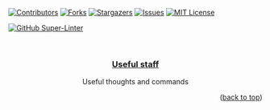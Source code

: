 <div id="top"></div>
<!--
*** Thanks for checking out the Best-README-Template. If you have a suggestion
*** that would make this better, please fork the repo and create a pull request
*** or simply open an issue with the tag "enhancement".
*** Don't forget to give the project a star!
*** Thanks again! Now go create something AMAZING! :D
-->



<!-- PROJECT SHIELDS -->
<!--
*** I'm using markdown "reference style" links for readability.
*** Reference links are enclosed in brackets [ ] instead of parentheses ( ).
*** See the bottom of this document for the declaration of the reference variables
*** for contributors-url, forks-url, etc. This is an optional, concise syntax you may use.
*** https://www.markdownguide.org/basic-syntax/#reference-style-links
-->
[![Contributors][contributors-shield]][contributors-url]
[![Forks][forks-shield]][forks-url]
[![Stargazers][stars-shield]][stars-url]
[![Issues][issues-shield]][issues-url]
[![MIT License][license-shield]][license-url]


[![GitHub Super-Linter](https://github.com/skindud/userful/workflows/Lint%20Code%20Base/badge.svg)](https://github.com/marketplace/actions/super-linter)


<!-- PROJECT LOGO -->
<br />
<div align="center">
  <a href="https://github.com/skindud/zabbix-telegram-notification">
  <h3 align="center">Useful staff</h3>
  </a>
  <p align="center">
    Useful thoughts and commands
  </p>
</div>


<p align="right">(<a href="#top">back to top</a>)</p>

<!-- MARKDOWN LINKS & IMAGES -->
<!-- https://www.markdownguide.org/basic-syntax/#reference-style-links -->
[contributors-shield]: https://img.shields.io/github/contributors/skindud/useful.svg?style=for-the-badge
[contributors-url]: https://github.com/skindud/useful/graphs/contributors
[forks-shield]: https://img.shields.io/github/forks/skindud/useful.svg?style=for-the-badge
[forks-url]: https://github.com/skindud/useful/network/members
[stars-shield]: https://img.shields.io/github/stars/skindud/useful.svg?style=for-the-badge
[stars-url]: https://github.com/skindud/useful/stargazers
[issues-shield]: https://img.shields.io/github/issues/skindud/useful.svg?style=for-the-badge
[issues-url]: https://github.com/skindud/useful/issues
[license-shield]: https://img.shields.io/github/license/skindud/useful.svg?style=for-the-badge
[license-url]: https://github.com/skindud/useful/blob/master/LICENSE.txt
